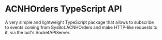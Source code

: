 # ACNHOrders TypeScript API

A very simple and lightweight TypeScript package that allows to subscribe to events coming from SysBot.ACNHOrders and make HTTP-like requests to it, via the bot's SocketAPIServer.
